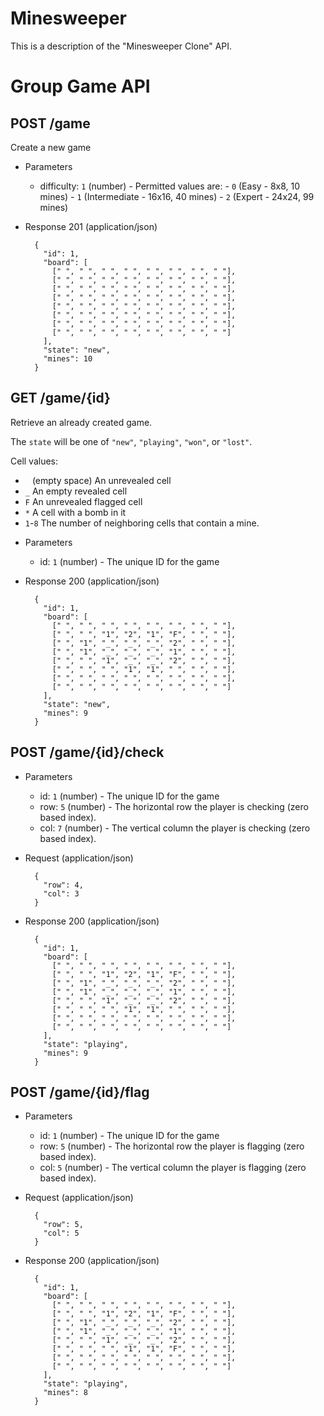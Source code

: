 # Minesweeper

This is a description of the "Minesweeper Clone" API.

# Group Game API

## POST /game

Create a new game

+ Parameters
  + difficulty: `1` (number) - Permitted values are:
        - `0` (Easy - 8x8, 10 mines)
        - `1` (Intermediate - 16x16, 40 mines)
        - `2` (Expert - 24x24, 99 mines)

+ Response 201 (application/json)

        {
          "id": 1,
          "board": [
            [" ", " ", " ", " ", " ", " ", " ", " "],
            [" ", " ", " ", " ", " ", " ", " ", " "],
            [" ", " ", " ", " ", " ", " ", " ", " "],
            [" ", " ", " ", " ", " ", " ", " ", " "],
            [" ", " ", " ", " ", " ", " ", " ", " "],
            [" ", " ", " ", " ", " ", " ", " ", " "],
            [" ", " ", " ", " ", " ", " ", " ", " "],
            [" ", " ", " ", " ", " ", " ", " ", " "]
          ],
          "state": "new",
          "mines": 10
        }

## GET /game/{id}

Retrieve an already created game.

The `state` will be one of `"new"`, `"playing"`, `"won"`, or `"lost"`.

Cell values:

- ` ` (empty space) An unrevealed cell
- `_` An empty revealed cell
- `F` An unrevealed flagged cell
- `*` A cell with a bomb in it
- `1`-`8` The number of neighboring cells that contain a mine.

+ Parameters
  + id: `1` (number) - The unique ID for the game

+ Response 200 (application/json)

        {
          "id": 1,
          "board": [
            [" ", " ", " ", " ", " ", " ", " ", " "],
            [" ", " ", "1", "2", "1", "F", " ", " "],
            [" ", "1", "_", "_", "_", "2", " ", " "],
            [" ", "1", "_", "_", "_", "1", " ", " "],
            [" ", " ", "1", "_", "_", "2", " ", " "],
            [" ", " ", " ", "1", "1", " ", " ", " "],
            [" ", " ", " ", " ", " ", " ", " ", " "],
            [" ", " ", " ", " ", " ", " ", " ", " "]
          ],
          "state": "new",
          "mines": 9
        }

## POST /game/{id}/check

+ Parameters
  + id: `1` (number) - The unique ID for the game
  + row: `5` (number) - The horizontal row the player is checking (zero based index).
  + col: `7` (number) - The vertical column the player is checking (zero based index).

+ Request (application/json)

        {
          "row": 4,
          "col": 3
        }

+ Response 200 (application/json)

        {
          "id": 1,
          "board": [
            [" ", " ", " ", " ", " ", " ", " ", " "],
            [" ", " ", "1", "2", "1", "F", " ", " "],
            [" ", "1", "_", "_", "_", "2", " ", " "],
            [" ", "1", "_", "_", "_", "1", " ", " "],
            [" ", " ", "1", "_", "_", "2", " ", " "],
            [" ", " ", " ", "1", "1", " ", " ", " "],
            [" ", " ", " ", " ", " ", " ", " ", " "],
            [" ", " ", " ", " ", " ", " ", " ", " "]
          ],
          "state": "playing",
          "mines": 9
        }

## POST /game/{id}/flag

+ Parameters
  + id: `1` (number) - The unique ID for the game
  + row: `5` (number) - The horizontal row the player is flagging (zero based index).
  + col: `5` (number) - The vertical column the player is flagging (zero based index).

+ Request (application/json)

        {
          "row": 5,
          "col": 5
        }

+ Response 200 (application/json)

        {
          "id": 1,
          "board": [
            [" ", " ", " ", " ", " ", " ", " ", " "],
            [" ", " ", "1", "2", "1", "F", " ", " "],
            [" ", "1", "_", "_", "_", "2", " ", " "],
            [" ", "1", "_", "_", "_", "1", " ", " "],
            [" ", " ", "1", "_", "_", "2", " ", " "],
            [" ", " ", " ", "1", "1", "F", " ", " "],
            [" ", " ", " ", " ", " ", " ", " ", " "],
            [" ", " ", " ", " ", " ", " ", " ", " "]
          ],
          "state": "playing",
          "mines": 8
        }
